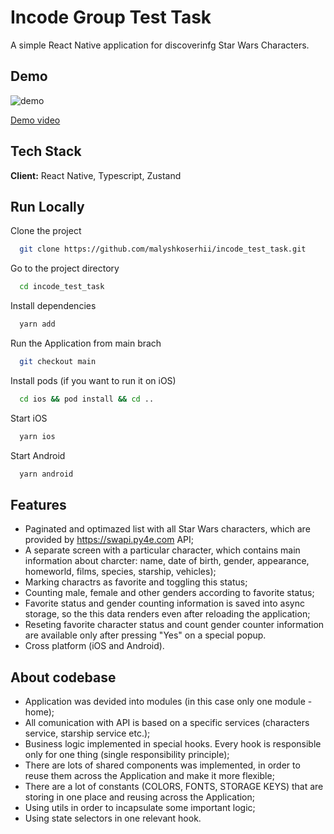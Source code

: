 
# Incode Group Test Task

A simple React Native application for discoverinfg Star Wars Characters.

## Demo
![demo](https://github.com/malyshkoserhii/incode_test_task/assets/62348952/90f808cd-949b-4eb3-8711-3204213dbbc5)

[Demo video](https://drive.google.com/file/d/1MEtCsD7wLGiFrnLMMb0NAmAO2mLSbS6Z/view?usp=drive_link)

## Tech Stack

**Client:** React Native, Typescript, Zustand

## Run Locally

Clone the project

```bash
  git clone https://github.com/malyshkoserhii/incode_test_task.git
```

Go to the project directory

```bash
  cd incode_test_task
```

Install dependencies

```bash
  yarn add
```

Run the Application from main brach

```bash
  git checkout main
```

Install pods (if you want to run it on iOS)

```bash
  cd ios && pod install && cd ..
```

Start iOS

```bash
  yarn ios
```

Start Android

```bash
  yarn android
```

## Features

- Paginated and optimazed list with all Star Wars characters, which are provided by https://swapi.py4e.com API;
- A separate screen with a particular character, which contains main information about charcter: name, date of birth, gender, appearance, homeworld, films, species, starship, vehicles);
- Marking charactrs as favorite and toggling this status;
- Counting male, female and other genders according to favorite status;
- Favorite status and gender counting information is saved into async storage, so the this data renders even after reloading the application;
- Reseting favorite character status and count gender counter information are available only after pressing "Yes" on a special popup.
- Cross platform (iOS and Android).

## About codebase

- Application was devided into modules (in this case only one module - home);
- All comunication with API is based on a specific services (characters service, starship service etc.);
- Business logic implemented in special hooks. Every hook is responsible only for one thing (single responsibility principle);
- There are lots of shared components was implemented, in order to reuse them across the Application and make it more flexible;
- There are a lot of constants (COLORS, FONTS, STORAGE KEYS) that are storing in one place and reusing across the Application;
- Using utils in order to incapsulate some important logic;
- Using state selectors in one relevant hook.
